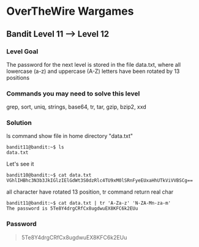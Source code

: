 # OverTheWire Wargames

## Bandit Level 11 --> Level 12
### Level Goal

The password for the next level is stored in the file data.txt, where all lowercase (a-z) and uppercase (A-Z) letters have been rotated by 13 positions

### Commands you may need to solve this level
grep, sort, uniq, strings, base64, tr, tar, gzip, bzip2, xxd

### Solution
ls command show file in home directory "data.txt" 
```console
bandit11@bandit:~$ ls
data.txt
```

Let's see it
```console
bandit10@bandit:~$ cat data.txt
VGhlIHBhc3N3b3JkIGlzIElGdWt3S0dzRlc4TU9xM0lSRnFyeEUxaHhUTkViVVBSCg==
```

all character have rotated  13 position, tr command return real char 
```console
bandit11@bandit:~$ cat data.txt | tr 'A-Za-z' 'N-ZA-Mn-za-m'
The password is 5Te8Y4drgCRfCx8ugdwuEX8KFC6k2EUu
```

### Password
> 5Te8Y4drgCRfCx8ugdwuEX8KFC6k2EUu

  

